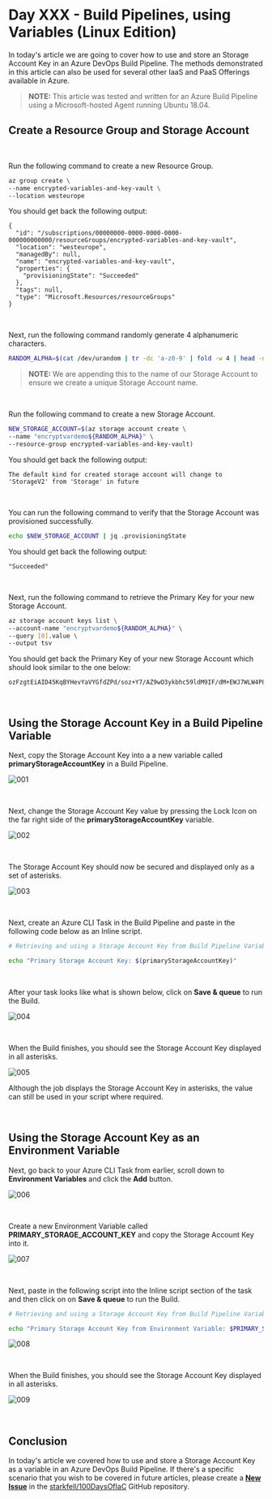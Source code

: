 # Day XXX - Build Pipelines, using Variables (Linux Edition)

In today's article we are going to cover how to use and store an Storage Account Key in an Azure DevOps Build Pipeline. The methods demonstrated in this article can also be used for several other IaaS and PaaS Offerings available in Azure.

> **NOTE:** This article was tested and written for an Azure Build Pipeline using a Microsoft-hosted Agent running Ubuntu 18.04.

## Create a Resource Group and Storage Account

<br />

Run the following command to create a new Resource Group.

```bash
az group create \
--name encrypted-variables-and-key-vault \
--location westeurope
```

You should get back the following output:

```console
{
  "id": "/subscriptions/00000000-0000-0000-0000-000000000000/resourceGroups/encrypted-variables-and-key-vault",
  "location": "westeurope",
  "managedBy": null,
  "name": "encrypted-variables-and-key-vault",
  "properties": {
    "provisioningState": "Succeeded"
  },
  "tags": null,
  "type": "Microsoft.Resources/resourceGroups"
}
```

<br />

Next, run the following command randomly generate 4 alphanumeric characters.

```bash
RANDOM_ALPHA=$(cat /dev/urandom | tr -dc 'a-z0-9' | fold -w 4 | head -n 1)
```

> **NOTE:** We are appending this to the name of our Storage Account to ensure we create a unique Storage Account name.

<br />

Run the following command to create a new Storage Account.

```bash
NEW_STORAGE_ACCOUNT=$(az storage account create \
--name "encryptvardemo${RANDOM_ALPHA}" \
--resource-group encrypted-variables-and-key-vault)
```

You should get back the following output:

```console
The default kind for created storage account will change to 'StorageV2' from 'Storage' in future
```

<br />

You can run the following command to verify that the Storage Account was provisioned successfully.

```bash
echo $NEW_STORAGE_ACCOUNT | jq .provisioningState
```

You should get back the following output:

```console
"Succeeded"
```

<br />

Next, run the following command to retrieve the Primary Key for your new Storage Account.

```bash
az storage account keys list \
--account-name "encryptvardemo${RANDOM_ALPHA}" \
--query [0].value \
--output tsv
```

You should get back the Primary Key of your new Storage Account which should look similar to the one below:

```console
ozFzgtEiAID45KqBYHevYaVYGfdZPd/soz+Y7/AZ9wO3ykbhc59ldM9IF/dM+EWJ7WLW4P8+qhsjsgMRSMWqUg==
```

<br />

## Using the Storage Account Key in a Build Pipeline Variable

Next, copy the Storage Account Key into a a new variable called **primaryStorageAccountKey** in a Build Pipeline.

![001](../images/_daydraft1/day.xxx.build.pipes.encrypted.variables.linux.001.png)

<br />

Next, change the Storage Account Key value by pressing the Lock Icon on the far right side of the **primaryStorageAccountKey** variable.

![002](../images/_daydraft1/day.xxx.build.pipes.encrypted.variables.linux.002.png)

<br />

The Storage Account Key should now be secured and displayed only as a set of asterisks.

![003](../images/_daydraft1/day.xxx.build.pipes.encrypted.variables.linux.003.png)

<br />

Next, create an Azure CLI Task in the Build Pipeline and paste in the following code below as an Inline script.

```bash
# Retrieving and using a Storage Account Key from Build Pipeline Variables.

echo "Primary Storage Account Key: $(primaryStorageAccountKey)"
```

<br />

After your task looks like what is shown below, click on **Save & queue** to run the Build.

![004](../images/_daydraft1/day.xxx.build.pipes.encrypted.variables.linux.004.png)

<br />

When the Build finishes, you should see the Storage Account Key displayed in all asterisks.

![005](../images/_daydraft1/day.xxx.build.pipes.encrypted.variables.linux.005.png)

Although the job displays the Storage Account Key in asterisks, the value can still be used in your script where required.

<br />

## Using the Storage Account Key as an Environment Variable

Next, go back to your Azure CLI Task from earlier, scroll down to **Environment Variables** and click the **Add** button.

![006](../images/_daydraft1/day.xxx.build.pipes.encrypted.variables.linux.006.png)

<br />

Create a new Environment Variable called **PRIMARY_STORAGE_ACCOUNT_KEY** and copy the Storage Account Key into it.

![007](../images/_daydraft1/day.xxx.build.pipes.encrypted.variables.linux.007.png)

<br />

Next, paste in the following script into the Inline script section of the task and then click on on **Save & queue** to run the Build.

```bash
# Retrieving and using a Storage Account Key from Build Pipeline Variables.

echo "Primary Storage Account Key from Environment Variable: $PRIMARY_STORAGE_ACCOUNT_KEY"
```

![008](../images/_daydraft1/day.xxx.build.pipes.encrypted.variables.linux.008.png)

<br />

When the Build finishes, you should see the Storage Account Key displayed in all asterisks.

![009](../images/_daydraft1/day.xxx.build.pipes.encrypted.variables.linux.009.png)

<br />

## Conclusion

In today's article we covered how to use and store a Storage Account Key as a variable in an Azure DevOps Build Pipeline. If there's a specific scenario that you wish to be covered in future articles, please create a **[New Issue](https://github.com/starkfell/100DaysOfIaC/issues)** in the [starkfell/100DaysOfIaC](https://github.com/starkfell/100DaysOfIaC/) GitHub repository.
